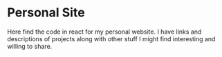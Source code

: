 # Personal Site

Here find the code in react for my personal website. I have links and descriptions of projects along with other stuff I might find interesting and willing to share. 
